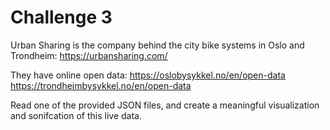 # Challenge 3

Urban Sharing is the company behind the city bike systems in Oslo and Trondheim:
https://urbansharing.com/

They have online open data:
https://oslobysykkel.no/en/open-data
https://trondheimbysykkel.no/en/open-data

Read one of the provided JSON files, and create a meaningful visualization and sonifcation of this live data.